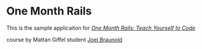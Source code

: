 # One Month Rails

This is the sample applicaiton for
[*One Month Rails: Teach Yourself to Code*](http://onemonthrails.com)

course by Mattan Giffel
student [Joel Braunold](http://braunold.wordpress.com)
